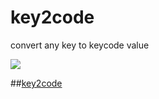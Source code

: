 # key2code

convert any key to keycode value

<img src="https://vhumeniuk.com/img/k2c.gif"></img>

##<a href="https://vhumeniuk.com/key2code/">key2code</a>
